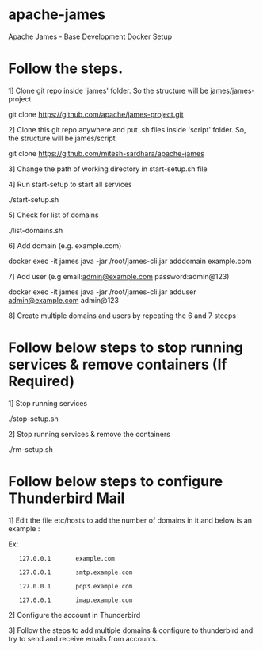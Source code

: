 # apache-james
Apache James - Base Development Docker Setup

# Follow the steps.
1] Clone git repo inside 'james' folder. So the structure will be james/james-project

git clone https://github.com/apache/james-project.git


2] Clone this git repo anywhere and put .sh files inside 'script' folder. So, the structure will be james/script

git clone https://github.com/mitesh-sardhara/apache-james


3] Change the path of working directory in start-setup.sh file


4] Run start-setup to start all services

./start-setup.sh


5] Check for list of domains

./list-domains.sh


6] Add domain (e.g. example.com)

docker exec -it james java -jar /root/james-cli.jar adddomain example.com


7] Add user (e.g email:admin@example.com password:admin@123)

docker exec -it james java -jar /root/james-cli.jar adduser admin@example.com admin@123

8] Create multiple domains and users by repeating the 6 and 7 steeps

# Follow below steps to stop running services & remove containers (If Required)

1] Stop running services

./stop-setup.sh
 

2] Stop running services &  remove the containers

./rm-setup.sh

# Follow below steps to configure Thunderbird Mail 

1] Edit the file etc/hosts to add the number of domains in it and below is an example :
   
   Ex:
       
       127.0.0.1       example.com
       
       127.0.0.1       smtp.example.com
       
       127.0.0.1       pop3.example.com
       
       127.0.0.1       imap.example.com
 
 
 2] Configure the account in Thunderbird
 
 
 3] Follow the steps to add multiple domains & configure to thunderbird and try to send and receive emails from accounts. 
 
 


